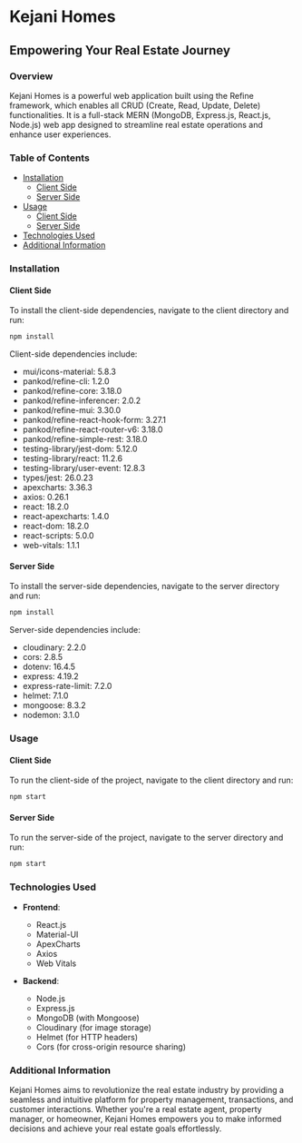 # Kejani Homes

## Empowering Your Real Estate Journey

### Overview

Kejani Homes is a powerful web application built using the Refine framework, which enables all CRUD (Create, Read, Update, Delete) functionalities. It is a full-stack MERN (MongoDB, Express.js, React.js, Node.js) web app designed to streamline real estate operations and enhance user experiences.

### Table of Contents

- [Installation](#installation)
  - [Client Side](#client-side)
  - [Server Side](#server-side)
- [Usage](#usage)
  - [Client Side](#client-side-usage)
  - [Server Side](#server-side-usage)
- [Technologies Used](#technologies-used)
- [Additional Information](#additional-information)

### Installation

#### Client Side

To install the client-side dependencies, navigate to the client directory and run:

```bash
npm install
```

Client-side dependencies include:

- mui/icons-material: 5.8.3
- pankod/refine-cli: 1.2.0
- pankod/refine-core: 3.18.0
- pankod/refine-inferencer: 2.0.2
- pankod/refine-mui: 3.30.0
- pankod/refine-react-hook-form: 3.27.1
- pankod/refine-react-router-v6: 3.18.0
- pankod/refine-simple-rest: 3.18.0
- testing-library/jest-dom: 5.12.0
- testing-library/react: 11.2.6
- testing-library/user-event: 12.8.3
- types/jest: 26.0.23
- apexcharts: 3.36.3
- axios: 0.26.1
- react: 18.2.0
- react-apexcharts: 1.4.0
- react-dom: 18.2.0
- react-scripts: 5.0.0
- web-vitals: 1.1.1

#### Server Side

To install the server-side dependencies, navigate to the server directory and run:

```bash
npm install
```

Server-side dependencies include:

- cloudinary: 2.2.0
- cors: 2.8.5
- dotenv: 16.4.5
- express: 4.19.2
- express-rate-limit: 7.2.0
- helmet: 7.1.0
- mongoose: 8.3.2
- nodemon: 3.1.0

### Usage

#### Client Side

To run the client-side of the project, navigate to the client directory and run:

```bash
npm start
```

#### Server Side

To run the server-side of the project, navigate to the server directory and run:

```bash
npm start
```

### Technologies Used

- **Frontend**:
  - React.js
  - Material-UI
  - ApexCharts
  - Axios
  - Web Vitals

- **Backend**:
  - Node.js
  - Express.js
  - MongoDB (with Mongoose)
  - Cloudinary (for image storage)
  - Helmet (for HTTP headers)
  - Cors (for cross-origin resource sharing)

### Additional Information

Kejani Homes aims to revolutionize the real estate industry by providing a seamless and intuitive platform for property management, transactions, and customer interactions. Whether you're a real estate agent, property manager, or homeowner, Kejani Homes empowers you to make informed decisions and achieve your real estate goals effortlessly. 